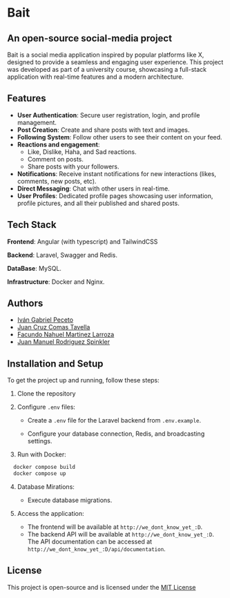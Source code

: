 
# Bait
## An open-source social-media project

Bait is a social media application inspired by popular platforms like X, designed to provide a seamless and engaging user experience. This project was developed as part of a university course, showcasing a full-stack application with real-time features and a modern architecture.


## Features

- **User Authentication**: Secure user registration, login, and profile management.
- **Post Creation**: Create and share posts with text and images.
- **Following System**: Follow other users to see their content on your feed.
- **Reactions and engagement**:
    - Like, Dislike, Haha, and Sad reactions.
    - Comment on posts.
    - Share posts with your followers.
- **Notifications**: Receive instant notifications for new interactions (likes, comments, new posts, etc).
- **Direct Messaging**: Chat with other users in real-time.
- **User Profiles**: Dedicated profile pages showcasing user information, profile pictures, and all their published and shared posts.

## Tech Stack

**Frontend**: Angular (with typescript) and TailwindCSS

**Backend**: Laravel, Swagger and Redis.

**DataBase**: MySQL.

**Infrastructure**: Docker and Nginx.



## Authors

- [Iván Gabriel Peceto](https://github.com/ivanPeceto)
- [Juan Cruz Comas Tavella](https://github.com/juancruzct12)
- [Facundo Nahuel Martinez Larroza](https://github.com/facu24fm)
- [Juan Manuel Rodriguez Spinkler](https://github.com/jmrodriguezspinker)



## Installation and Setup

To get the project up and running, follow these steps:

1. Clone the repository

2. Configure `.env` files:

    - Create a `.env` file for the Laravel backend from `.env.example`.

    - Configure your database connection, Redis, and broadcasting settings.

3. Run with Docker:
```bash
  docker compose build
  docker compose up
```

4. Database Mirations:
    - Execute database migrations.

5. Access the application:
    - The frontend will be available at `http://we_dont_know_yet_:D`.
    - The backend API will be available at `http://we_dont_know_yet_:D`. The API documentation can be accessed at `http://we_dont_know_yet_:D/api/documentation`.

    

## License

This project is open-source and is licensed under the [MIT License](https://choosealicense.com/licenses/mit/)


